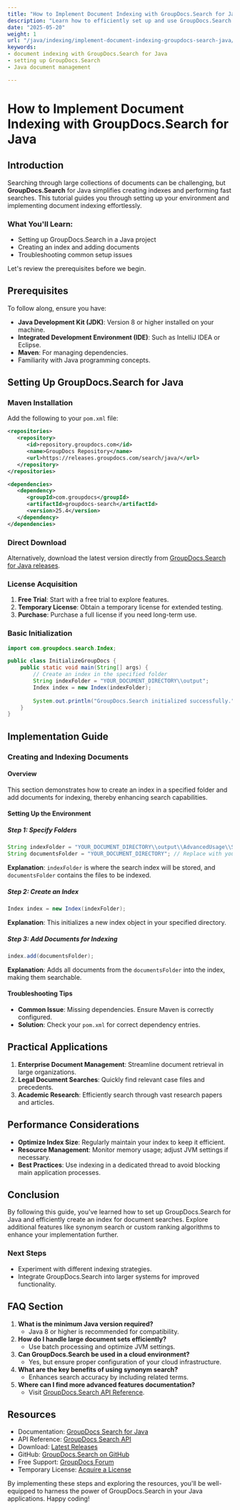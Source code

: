 ```yaml
---
title: "How to Implement Document Indexing with GroupDocs.Search for Java"
description: "Learn how to efficiently set up and use GroupDocs.Search for document indexing in Java. Optimize your search capabilities with this comprehensive guide."
date: "2025-05-20"
weight: 1
url: "/java/indexing/implement-document-indexing-groupdocs-search-java/"
keywords:
- document indexing with GroupDocs.Search for Java
- setting up GroupDocs.Search
- Java document management

---
```



# How to Implement Document Indexing with GroupDocs.Search for Java

## Introduction
Searching through large collections of documents can be challenging, but **GroupDocs.Search** for Java simplifies creating indexes and performing fast searches. This tutorial guides you through setting up your environment and implementing document indexing effortlessly.

### What You'll Learn:
- Setting up GroupDocs.Search in a Java project
- Creating an index and adding documents
- Troubleshooting common setup issues

Let's review the prerequisites before we begin.

## Prerequisites
To follow along, ensure you have:

- **Java Development Kit (JDK)**: Version 8 or higher installed on your machine.
- **Integrated Development Environment (IDE)**: Such as IntelliJ IDEA or Eclipse.
- **Maven**: For managing dependencies.
- Familiarity with Java programming concepts.

## Setting Up GroupDocs.Search for Java

### Maven Installation
Add the following to your `pom.xml` file:

```xml
<repositories>
   <repository>
      <id>repository.groupdocs.com</id>
      <name>GroupDocs Repository</name>
      <url>https://releases.groupdocs.com/search/java/</url>
   </repository>
</repositories>

<dependencies>
   <dependency>
      <groupId>com.groupdocs</groupId>
      <artifactId>groupdocs-search</artifactId>
      <version>25.4</version>
   </dependency>
</dependencies>
```

### Direct Download
Alternatively, download the latest version directly from [GroupDocs.Search for Java releases](https://releases.groupdocs.com/search/java/).

### License Acquisition
1. **Free Trial**: Start with a free trial to explore features.
2. **Temporary License**: Obtain a temporary license for extended testing.
3. **Purchase**: Purchase a full license if you need long-term use.

### Basic Initialization

```java
import com.groupdocs.search.Index;

public class InitializeGroupDocs {
    public static void main(String[] args) {
        // Create an index in the specified folder
        String indexFolder = "YOUR_DOCUMENT_DIRECTORY\\output";
        Index index = new Index(indexFolder);
        
        System.out.println("GroupDocs.Search initialized successfully.");
    }
}
```

## Implementation Guide

### Creating and Indexing Documents

#### Overview
This section demonstrates how to create an index in a specified folder and add documents for indexing, thereby enhancing search capabilities.

#### Setting Up the Environment

##### Step 1: Specify Folders

```java
String indexFolder = "YOUR_DOCUMENT_DIRECTORY\\output\\AdvancedUsage\\Searching\\SynonymSearch";
String documentsFolder = "YOUR_DOCUMENT_DIRECTORY"; // Replace with your actual document path
```

**Explanation**: `indexFolder` is where the search index will be stored, and `documentsFolder` contains the files to be indexed.

##### Step 2: Create an Index

```java
Index index = new Index(indexFolder);
```

**Explanation**: This initializes a new index object in your specified directory.

##### Step 3: Add Documents for Indexing

```java
index.add(documentsFolder);
```

**Explanation**: Adds all documents from the `documentsFolder` into the index, making them searchable.

#### Troubleshooting Tips
- **Common Issue**: Missing dependencies. Ensure Maven is correctly configured.
- **Solution**: Check your `pom.xml` for correct dependency entries.

## Practical Applications
1. **Enterprise Document Management**: Streamline document retrieval in large organizations.
2. **Legal Document Searches**: Quickly find relevant case files and precedents.
3. **Academic Research**: Efficiently search through vast research papers and articles.

## Performance Considerations
- **Optimize Index Size**: Regularly maintain your index to keep it efficient.
- **Resource Management**: Monitor memory usage; adjust JVM settings if necessary.
- **Best Practices**: Use indexing in a dedicated thread to avoid blocking main application processes.

## Conclusion
By following this guide, you've learned how to set up GroupDocs.Search for Java and efficiently create an index for document searches. Explore additional features like synonym search or custom ranking algorithms to enhance your implementation further.

### Next Steps
- Experiment with different indexing strategies.
- Integrate GroupDocs.Search into larger systems for improved functionality.

## FAQ Section
1. **What is the minimum Java version required?**
   - Java 8 or higher is recommended for compatibility.
2. **How do I handle large document sets efficiently?**
   - Use batch processing and optimize JVM settings.
3. **Can GroupDocs.Search be used in a cloud environment?**
   - Yes, but ensure proper configuration of your cloud infrastructure.
4. **What are the key benefits of using synonym search?**
   - Enhances search accuracy by including related terms.
5. **Where can I find more advanced features documentation?**
   - Visit [GroupDocs.Search API Reference](https://reference.groupdocs.com/search/java).

## Resources
- Documentation: [GroupDocs Search for Java](https://docs.groupdocs.com/search/java/)
- API Reference: [GroupDocs Search API](https://reference.groupdocs.com/search/java)
- Download: [Latest Releases](https://releases.groupdocs.com/search/java/)
- GitHub: [GroupDocs.Search on GitHub](https://github.com/groupdocs-search/GroupDocs.Search-for-Java)
- Free Support: [GroupDocs Forum](https://forum.groupdocs.com/c/search/10)
- Temporary License: [Acquire a License](https://purchase.groupdocs.com/temporary-license/) 

By implementing these steps and exploring the resources, you'll be well-equipped to harness the power of GroupDocs.Search in your Java applications. Happy coding!

